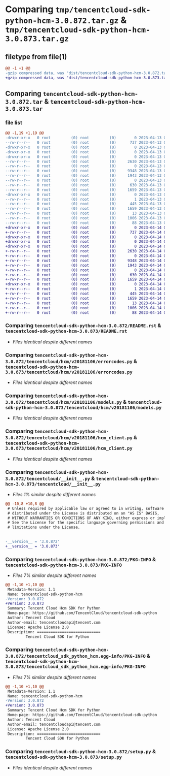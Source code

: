 # Comparing `tmp/tencentcloud-sdk-python-hcm-3.0.872.tar.gz` & `tmp/tencentcloud-sdk-python-hcm-3.0.873.tar.gz`

## filetype from file(1)

```diff
@@ -1 +1 @@
-gzip compressed data, was "dist/tencentcloud-sdk-python-hcm-3.0.872.tar", last modified: Thu Apr 13 00:42:49 2023, max compression
+gzip compressed data, was "dist/tencentcloud-sdk-python-hcm-3.0.873.tar", last modified: Fri Apr 14 00:38:44 2023, max compression
```

## Comparing `tencentcloud-sdk-python-hcm-3.0.872.tar` & `tencentcloud-sdk-python-hcm-3.0.873.tar`

### file list

```diff
@@ -1,19 +1,19 @@
-drwxr-xr-x   0 root         (0) root         (0)        0 2023-04-13 00:42:49.000000 tencentcloud-sdk-python-hcm-3.0.872/
--rw-r--r--   0 root         (0) root         (0)      737 2023-04-13 00:42:49.000000 tencentcloud-sdk-python-hcm-3.0.872/README.rst
-drwxr-xr-x   0 root         (0) root         (0)        0 2023-04-13 00:42:49.000000 tencentcloud-sdk-python-hcm-3.0.872/tencentcloud/
-drwxr-xr-x   0 root         (0) root         (0)        0 2023-04-13 00:42:49.000000 tencentcloud-sdk-python-hcm-3.0.872/tencentcloud/hcm/
-drwxr-xr-x   0 root         (0) root         (0)        0 2023-04-13 00:42:49.000000 tencentcloud-sdk-python-hcm-3.0.872/tencentcloud/hcm/v20181106/
--rw-r--r--   0 root         (0) root         (0)     2630 2023-04-13 00:42:49.000000 tencentcloud-sdk-python-hcm-3.0.872/tencentcloud/hcm/v20181106/errorcodes.py
--rw-r--r--   0 root         (0) root         (0)        0 2023-04-13 00:42:49.000000 tencentcloud-sdk-python-hcm-3.0.872/tencentcloud/hcm/v20181106/__init__.py
--rw-r--r--   0 root         (0) root         (0)     9348 2023-04-13 00:42:49.000000 tencentcloud-sdk-python-hcm-3.0.872/tencentcloud/hcm/v20181106/models.py
--rw-r--r--   0 root         (0) root         (0)     1943 2023-04-13 00:42:49.000000 tencentcloud-sdk-python-hcm-3.0.872/tencentcloud/hcm/v20181106/hcm_client.py
--rw-r--r--   0 root         (0) root         (0)        0 2023-04-13 00:42:49.000000 tencentcloud-sdk-python-hcm-3.0.872/tencentcloud/hcm/__init__.py
--rw-r--r--   0 root         (0) root         (0)      630 2023-04-13 00:42:49.000000 tencentcloud-sdk-python-hcm-3.0.872/tencentcloud/__init__.py
--rw-r--r--   0 root         (0) root         (0)     1659 2023-04-13 00:42:49.000000 tencentcloud-sdk-python-hcm-3.0.872/PKG-INFO
-drwxr-xr-x   0 root         (0) root         (0)        0 2023-04-13 00:42:49.000000 tencentcloud-sdk-python-hcm-3.0.872/tencentcloud_sdk_python_hcm.egg-info/
--rw-r--r--   0 root         (0) root         (0)        1 2023-04-13 00:42:49.000000 tencentcloud-sdk-python-hcm-3.0.872/tencentcloud_sdk_python_hcm.egg-info/dependency_links.txt
--rw-r--r--   0 root         (0) root         (0)      445 2023-04-13 00:42:49.000000 tencentcloud-sdk-python-hcm-3.0.872/tencentcloud_sdk_python_hcm.egg-info/SOURCES.txt
--rw-r--r--   0 root         (0) root         (0)     1659 2023-04-13 00:42:49.000000 tencentcloud-sdk-python-hcm-3.0.872/tencentcloud_sdk_python_hcm.egg-info/PKG-INFO
--rw-r--r--   0 root         (0) root         (0)       13 2023-04-13 00:42:49.000000 tencentcloud-sdk-python-hcm-3.0.872/tencentcloud_sdk_python_hcm.egg-info/top_level.txt
--rw-r--r--   0 root         (0) root         (0)     1006 2023-04-13 00:42:49.000000 tencentcloud-sdk-python-hcm-3.0.872/setup.py
--rw-r--r--   0 root         (0) root         (0)       88 2023-04-13 00:42:49.000000 tencentcloud-sdk-python-hcm-3.0.872/setup.cfg
+drwxr-xr-x   0 root         (0) root         (0)        0 2023-04-14 00:38:44.000000 tencentcloud-sdk-python-hcm-3.0.873/
+-rw-r--r--   0 root         (0) root         (0)      737 2023-04-14 00:38:44.000000 tencentcloud-sdk-python-hcm-3.0.873/README.rst
+drwxr-xr-x   0 root         (0) root         (0)        0 2023-04-14 00:38:44.000000 tencentcloud-sdk-python-hcm-3.0.873/tencentcloud/
+drwxr-xr-x   0 root         (0) root         (0)        0 2023-04-14 00:38:44.000000 tencentcloud-sdk-python-hcm-3.0.873/tencentcloud/hcm/
+drwxr-xr-x   0 root         (0) root         (0)        0 2023-04-14 00:38:44.000000 tencentcloud-sdk-python-hcm-3.0.873/tencentcloud/hcm/v20181106/
+-rw-r--r--   0 root         (0) root         (0)     2630 2023-04-14 00:38:44.000000 tencentcloud-sdk-python-hcm-3.0.873/tencentcloud/hcm/v20181106/errorcodes.py
+-rw-r--r--   0 root         (0) root         (0)        0 2023-04-14 00:38:44.000000 tencentcloud-sdk-python-hcm-3.0.873/tencentcloud/hcm/v20181106/__init__.py
+-rw-r--r--   0 root         (0) root         (0)     9348 2023-04-14 00:38:44.000000 tencentcloud-sdk-python-hcm-3.0.873/tencentcloud/hcm/v20181106/models.py
+-rw-r--r--   0 root         (0) root         (0)     1943 2023-04-14 00:38:44.000000 tencentcloud-sdk-python-hcm-3.0.873/tencentcloud/hcm/v20181106/hcm_client.py
+-rw-r--r--   0 root         (0) root         (0)        0 2023-04-14 00:38:44.000000 tencentcloud-sdk-python-hcm-3.0.873/tencentcloud/hcm/__init__.py
+-rw-r--r--   0 root         (0) root         (0)      630 2023-04-14 00:38:44.000000 tencentcloud-sdk-python-hcm-3.0.873/tencentcloud/__init__.py
+-rw-r--r--   0 root         (0) root         (0)     1659 2023-04-14 00:38:44.000000 tencentcloud-sdk-python-hcm-3.0.873/PKG-INFO
+drwxr-xr-x   0 root         (0) root         (0)        0 2023-04-14 00:38:44.000000 tencentcloud-sdk-python-hcm-3.0.873/tencentcloud_sdk_python_hcm.egg-info/
+-rw-r--r--   0 root         (0) root         (0)        1 2023-04-14 00:38:44.000000 tencentcloud-sdk-python-hcm-3.0.873/tencentcloud_sdk_python_hcm.egg-info/dependency_links.txt
+-rw-r--r--   0 root         (0) root         (0)      445 2023-04-14 00:38:44.000000 tencentcloud-sdk-python-hcm-3.0.873/tencentcloud_sdk_python_hcm.egg-info/SOURCES.txt
+-rw-r--r--   0 root         (0) root         (0)     1659 2023-04-14 00:38:44.000000 tencentcloud-sdk-python-hcm-3.0.873/tencentcloud_sdk_python_hcm.egg-info/PKG-INFO
+-rw-r--r--   0 root         (0) root         (0)       13 2023-04-14 00:38:44.000000 tencentcloud-sdk-python-hcm-3.0.873/tencentcloud_sdk_python_hcm.egg-info/top_level.txt
+-rw-r--r--   0 root         (0) root         (0)     1006 2023-04-14 00:38:44.000000 tencentcloud-sdk-python-hcm-3.0.873/setup.py
+-rw-r--r--   0 root         (0) root         (0)       88 2023-04-14 00:38:44.000000 tencentcloud-sdk-python-hcm-3.0.873/setup.cfg
```

### Comparing `tencentcloud-sdk-python-hcm-3.0.872/README.rst` & `tencentcloud-sdk-python-hcm-3.0.873/README.rst`

 * *Files identical despite different names*

### Comparing `tencentcloud-sdk-python-hcm-3.0.872/tencentcloud/hcm/v20181106/errorcodes.py` & `tencentcloud-sdk-python-hcm-3.0.873/tencentcloud/hcm/v20181106/errorcodes.py`

 * *Files identical despite different names*

### Comparing `tencentcloud-sdk-python-hcm-3.0.872/tencentcloud/hcm/v20181106/models.py` & `tencentcloud-sdk-python-hcm-3.0.873/tencentcloud/hcm/v20181106/models.py`

 * *Files identical despite different names*

### Comparing `tencentcloud-sdk-python-hcm-3.0.872/tencentcloud/hcm/v20181106/hcm_client.py` & `tencentcloud-sdk-python-hcm-3.0.873/tencentcloud/hcm/v20181106/hcm_client.py`

 * *Files identical despite different names*

### Comparing `tencentcloud-sdk-python-hcm-3.0.872/tencentcloud/__init__.py` & `tencentcloud-sdk-python-hcm-3.0.873/tencentcloud/__init__.py`

 * *Files 1% similar despite different names*

```diff
@@ -10,8 +10,8 @@
 # Unless required by applicable law or agreed to in writing, software
 # distributed under the License is distributed on an "AS IS" BASIS,
 # WITHOUT WARRANTIES OR CONDITIONS OF ANY KIND, either express or implied.
 # See the License for the specific language governing permissions and
 # limitations under the License.
 
 
-__version__ = '3.0.872'
+__version__ = '3.0.873'
```

### Comparing `tencentcloud-sdk-python-hcm-3.0.872/PKG-INFO` & `tencentcloud-sdk-python-hcm-3.0.873/PKG-INFO`

 * *Files 7% similar despite different names*

```diff
@@ -1,10 +1,10 @@
 Metadata-Version: 1.1
 Name: tencentcloud-sdk-python-hcm
-Version: 3.0.872
+Version: 3.0.873
 Summary: Tencent Cloud Hcm SDK for Python
 Home-page: https://github.com/TencentCloud/tencentcloud-sdk-python
 Author: Tencent Cloud
 Author-email: tencentcloudapi@tencent.com
 License: Apache License 2.0
 Description: ============================
         Tencent Cloud SDK for Python
```

### Comparing `tencentcloud-sdk-python-hcm-3.0.872/tencentcloud_sdk_python_hcm.egg-info/PKG-INFO` & `tencentcloud-sdk-python-hcm-3.0.873/tencentcloud_sdk_python_hcm.egg-info/PKG-INFO`

 * *Files 7% similar despite different names*

```diff
@@ -1,10 +1,10 @@
 Metadata-Version: 1.1
 Name: tencentcloud-sdk-python-hcm
-Version: 3.0.872
+Version: 3.0.873
 Summary: Tencent Cloud Hcm SDK for Python
 Home-page: https://github.com/TencentCloud/tencentcloud-sdk-python
 Author: Tencent Cloud
 Author-email: tencentcloudapi@tencent.com
 License: Apache License 2.0
 Description: ============================
         Tencent Cloud SDK for Python
```

### Comparing `tencentcloud-sdk-python-hcm-3.0.872/setup.py` & `tencentcloud-sdk-python-hcm-3.0.873/setup.py`

 * *Files identical despite different names*

